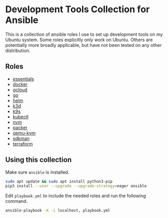 # Development Tools Collection for Ansible

This is a collection of ansible roles I use to set up development tools on my Ubuntu system. Some roles explicitly only work on Ubuntu. Others are potentially more broadly applicable, but have not been tested on any other distribution.

## Roles

- [essentials](roles/essentials)
- [docker](roles/docker)
- [gcloud](roles/gcloud)
- [go](roles/go)
- [helm](roles/helm)
- [k3d](roles/k3d)
- [k9s](roles/k9s)
- [kubectl](roles/kubectl)
- [nvm](roles/nvm)
- [packer](roles/packer)
- [qemu-kvm](roles/qemu-kvm)
- [sdkman](roles/sdkman)
- [terraform](roles/terraform)

## Using this collection

Make sure `ansible` is installed.

```sh
sudo apt update && sudo apt install python3-pip
pip3 install --user --upgrade --upgrade-strategy=eager ansible
```

Edit `playbook.yml` to include the needed roles and run the following command.

```sh
ansible-playbook -K -i localhost, playbook.yml
```
